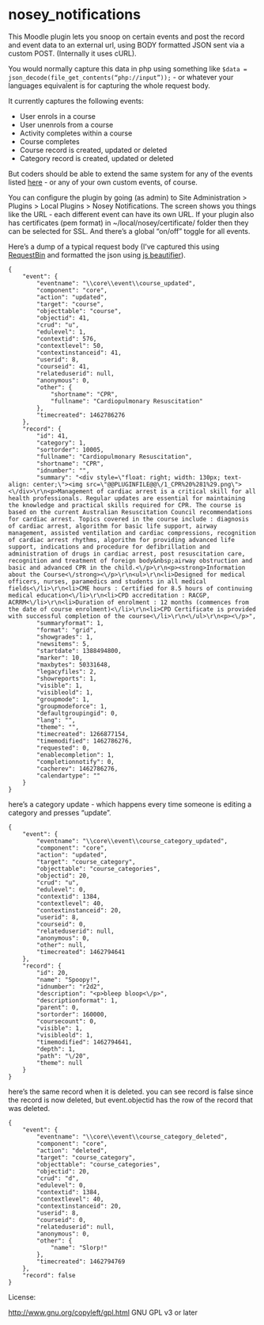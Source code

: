 # nosey_notifications

This Moodle plugin lets you snoop on certain events and post the record and event data to an external url, using BODY formatted JSON sent via a custom POST. (Internally it uses cURL).

You would normally capture this data in php using something like `$data = json_decode(file_get_contents(“php://input”));` - or whatever your languages equivalent is for capturing the whole request body.

It currently captures the following events:
* User enrols in a course
* User unenrols from a course
* Activity completes within a course
* Course completes
* Course record is created, updated or deleted
* Category record is created, updated or deleted

But coders should be able to extend the same system for any of the events listed [here](https://docs.moodle.org/dev/Event_2) - or any of your own custom events, of course.

You can configure the plugin by going (as admin) to Site Administration > Plugins > Local Plugins > Nosey Notifications. The screen shows you things like the URL - each different event can have its own URL. If your plugin also has certificates (pem format) in ~/local/nosey/certificate/ folder then they can be selected for SSL. And there’s a global “on/off” toggle for all events.

Here’s a dump of a typical request body (I've captured this using [RequestBin](http://requestb.in) and formatted the json using [js beautifier](http://jsbeautifier.org)).

    {
        "event": {
            "eventname": "\\core\\event\\course_updated",
            "component": "core",
            "action": "updated",
            "target": "course",
            "objecttable": "course",
            "objectid": 41,
            "crud": "u",
            "edulevel": 1,
            "contextid": 576,
            "contextlevel": 50,
            "contextinstanceid": 41,
            "userid": 8,
            "courseid": 41,
            "relateduserid": null,
            "anonymous": 0,
            "other": {
                "shortname": "CPR",
                "fullname": "Cardiopulmonary Resuscitation"
            },
            "timecreated": 1462786276
        },
        "record": {
            "id": 41,
            "category": 1,
            "sortorder": 10005,
            "fullname": "Cardiopulmonary Resuscitation",
            "shortname": "CPR",
            "idnumber": "",
            "summary": "<div style=\"float: right; width: 130px; text-align: center;\"><img src=\"@@PLUGINFILE@@\/1_CPR%20%281%29.png\"><\/div>\r\n<p>Management of cardiac arrest is a critical skill for all health professionals. Regular updates are essential for maintaining the knowledge and practical skills required for CPR. The course is based on the current Australian Resuscitation Council recommendations for cardiac arrest. Topics covered in the course include : diagnosis of cardiac arrest, algorithm for basic life support, airway management, assisted ventilation and cardiac compressions, recognition of cardiac arrest rhythms, algorithm for providing advanced life support, indications and procedure for defibrillation and administration of drugs in cardiac arrest, post resuscitation care, recognition and treatment of foreign body&nbsp;airway obstruction and basic and advanced CPR in the child.<\/p>\r\n<p><strong>Information about the Course<\/strong><\/p>\r\n<ul>\r\n<li>Designed for medical officers, nurses, paramedics and students in all medical fields<\/li>\r\n<li>CME hours : Certified for 8.5 hours of continuing medical education<\/li>\r\n<li>CPD accreditation : RACGP, ACRRM<\/li>\r\n<li>Duration of enrolment : 12 months (commences from the date of course enrolment)<\/li>\r\n<li>CPD Certificate is provided with successful completion of the course<\/li>\r\n<\/ul>\r\n<p><\/p>",
            "summaryformat": 1,
            "format": "grid",
            "showgrades": 1,
            "newsitems": 5,
            "startdate": 1388494800,
            "marker": 10,
            "maxbytes": 50331648,
            "legacyfiles": 2,
            "showreports": 1,
            "visible": 1,
            "visibleold": 1,
            "groupmode": 1,
            "groupmodeforce": 1,
            "defaultgroupingid": 0,
            "lang": "",
            "theme": "",
            "timecreated": 1266877154,
            "timemodified": 1462786276,
            "requested": 0,
            "enablecompletion": 1,
            "completionnotify": 0,
            "cacherev": 1462786276,
            "calendartype": ""
        }
    }

here’s a category update - which happens every time someone is editing a category and presses “update”.

    {
        "event": {
            "eventname": "\\core\\event\\course_category_updated",
            "component": "core",
            "action": "updated",
            "target": "course_category",
            "objecttable": "course_categories",
            "objectid": 20,
            "crud": "u",
            "edulevel": 0,
            "contextid": 1384,
            "contextlevel": 40,
            "contextinstanceid": 20,
            "userid": 8,
            "courseid": 0,
            "relateduserid": null,
            "anonymous": 0,
            "other": null,
            "timecreated": 1462794641
        },
        "record": {
            "id": 20,
            "name": "Spoopy!",
            "idnumber": "r2d2",
            "description": "<p>bleep bloop<\/p>",
            "descriptionformat": 1,
            "parent": 0,
            "sortorder": 160000,
            "coursecount": 0,
            "visible": 1,
            "visibleold": 1,
            "timemodified": 1462794641,
            "depth": 1,
            "path": "\/20",
            "theme": null
        }
    }

here’s the same record when it is deleted. you can see record is false since the record is now deleted, but event.objectid has the row of the record that was deleted.

    {
        "event": {
            "eventname": "\\core\\event\\course_category_deleted",
            "component": "core",
            "action": "deleted",
            "target": "course_category",
            "objecttable": "course_categories",
            "objectid": 20,
            "crud": "d",
            "edulevel": 0,
            "contextid": 1384,
            "contextlevel": 40,
            "contextinstanceid": 20,
            "userid": 8,
            "courseid": 0,
            "relateduserid": null,
            "anonymous": 0,
            "other": {
                "name": "Slorp!"
            },
            "timecreated": 1462794769
        },
        "record": false
    }

License:

http://www.gnu.org/copyleft/gpl.html GNU GPL v3 or later